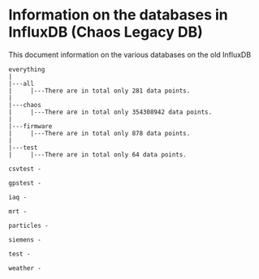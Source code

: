 # Information on the databases in InfluxDB (Chaos Legacy DB)

This document information on the various databases on the old InfluxDB
```
everything
|
|---all
|     |---There are in total only 281 data points.
|
|---chaos
|     |---There are in total only 354308942 data points.
|
|---firmware
|     |---There are in total only 878 data points.
|
|---test
|     |---There are in total only 64 data points.

```

```
csvtest -
```

```
gpstest -
```

```
iaq -
```

```
mrt -
```

```
particles -
```

```
siemens -
```

```
test -
```

```
weather -
```
